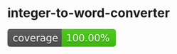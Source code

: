 # integer-to-word-converter


[![Coverage Status](./reports/coverage/coverage-badge.svg?dummy=8484744)](./reports/coverage/index.html)